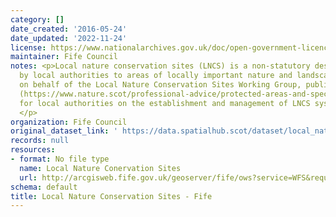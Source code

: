 ```yaml
---
category: []
date_created: '2016-05-24'
date_updated: '2022-11-24'
license: https://www.nationalarchives.gov.uk/doc/open-government-licence/version/3/
maintainer: Fife Council
notes: <p>Local nature conservation sites (LNCS) is a non-statutory designation given
  by local authorities to areas of locally important nature and landscapes. NatureScot,
  on behalf of the Local Nature Conservation Sites Working Group, published guidance
  (https://www.nature.scot/professional-advice/protected-areas-and-species/protected-areas/local-designations/local-nature-conservation-sites)
  for local authorities on the establishment and management of LNCS systems in Scotland.
  </p>
organization: Fife Council
original_dataset_link: ' https://data.spatialhub.scot/dataset/local_nature_conservation_sites-fi'
records: null
resources:
- format: No file type
  name: Local Nature Conervation Sites
  url: http://arcgisweb.fife.gov.uk/geoserver/fife/ows?service=WFS&request=GetFeature&typeName=fife:LOCAL_NATURE_CONSERV_SITES
schema: default
title: Local Nature Conservation Sites - Fife
---
```


